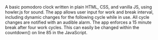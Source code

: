 A basic pomodoro clock written in plain HTML, CSS, and vanilla JS, using howler.js for sound. The app allows user input for work and break interval, including dynamic changes for the following cycle while in use. All cycle changes are notified with an audible alarm. The app enforces a 15 minute break after four work cycles. This can easily be changed within the countdown() on line 85 in the JavaScript.
